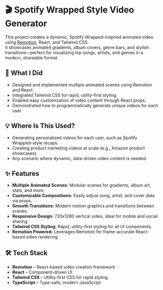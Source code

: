# 🎬 Spotify Wrapped Style Video Generator

This project creates a dynamic, Spotify Wrapped-inspired animated video using [Remotion](https://www.remotion.dev/), React, and Tailwind CSS.  
It showcases animated gradients, album covers, genre bars, and stylish transitions—perfect for visualizing top songs, artists, and genres in a modern, shareable format.

## 📝 What I Did

- Designed and implemented multiple animated scenes using Remotion and React.
- Integrated Tailwind CSS for rapid, utility-first styling.
- Enabled easy customization of video content through React props.
- Demonstrated how to programmatically generate unique videos for each user.

## 💡 Where Is This Used?

- Generating personalized videos for each user, such as Spotify Wrapped-style recaps.
- Creating product marketing videos at scale (e.g., Amazon product showcases).
- Any scenario where dynamic, data-driven video content is needed.

## ✨ Features

- **Multiple Animated Scenes:** Modular scenes for gradients, album art, stats, and more.
- **Customizable Compositions:** Easily adjust song, artist, and cover data via props.
- **Smooth Transitions:** Modern motion graphics and transitions between scenes.
- **Responsive Design:** 720x1280 vertical video, ideal for mobile and social sharing.
- **Tailwind CSS Styling:** Rapid, utility-first styling for all UI components.
- **Remotion Powered:** Leverages Remotion for frame-accurate React-based video rendering.

## 🛠️ Tech Stack

- **Remotion** – React-based video creation framework
- **React** – Component-driven UI
- **Tailwind CSS** – Utility-first CSS for rapid styling
- **TypeScript** – Type-safe, modern JavaScript
